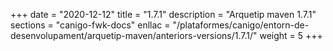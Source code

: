 +++
date        = "2020-12-12"
title       = "1.7.1"
description = "Arquetip maven 1.7.1"
sections    = "canigo-fwk-docs"
enllac		= "/plataformes/canigo/entorn-de-desenvolupament/arquetip-maven/anteriors-versions/1.7.1/"
weight		= 5
+++
